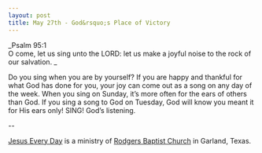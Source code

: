 ```yaml
---
layout: post
title: May 27th - God&rsquo;s Place of Victory
---
```


_Psalm 95:1  
O come, let us sing unto the LORD: let us make a joyful noise to the
rock of our salvation. _

Do you sing when you are by yourself? If you are happy and thankful
for what God has done for you, your joy can come out as a song on any
day of the week. When you sing on Sunday, it&rsquo;s more often for
the ears of others than God. If you sing a song to God on Tuesday,
God will know you meant it for His ears only! SING! God&rsquo;s
listening.

 --

<a href=http://jesuseveryday.net>Jesus Every Day</a> is a ministry of <a href=http://rodgersbaptist.net>Rodgers Baptist Church</a> in Garland, Texas.
